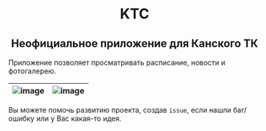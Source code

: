 <div align="center">

# KTC
## Неофициальное приложение для Канского ТК

</div>

Приложение позволяет просматривать расписание, новости и фотогалерею.

|![image](https://user-images.githubusercontent.com/49402667/154336468-2dc2e9fe-bc3a-4cc7-81ec-6f8d8f4296b7.png)|![image](https://user-images.githubusercontent.com/49402667/154336571-7a6b3290-0326-44b8-86e4-40c27a501c8c.png)|
| ---- | ---- |

Вы можете помочь развитию проекта, создав `issue`, если нашли баг/ошибку или у Вас какая-то идея.
